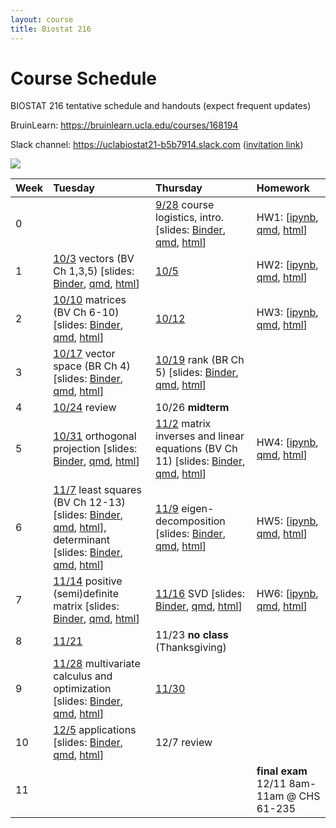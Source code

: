 ```yaml
---
layout: course
title: Biostat 216
---
```


# Course Schedule

BIOSTAT 216 tentative schedule and handouts (expect frequent updates)

BruinLearn: <https://bruinlearn.ucla.edu/courses/168194>

Slack channel: <https://uclabiostat21-b5b7914.slack.com> ([invitation link](https://join.slack.com/t/uclabiostat21-b5b7914/shared_invite/zt-26amuam1x-TGQC0qABb6nvjRe3cAYX6g))

[![](https://mybinder.org/badge_logo.svg)](https://mybinder.org/v2/gh/ucla-biostat-216/2023fall.git/main)

| Week | Tuesday                                                                                                                                                                                                                                                                                                                                                                                                                                                                                                                                                                                                                                                                                                                                                    | Thursday                                                                                                                                                                                                                                                                                                                                                                                                                                                                       | Homework                                                                                                                                                                                                                                                       |
|:-----|:-----------------------------------------------------------------------------------------------------------------------------------------------------------------------------------------------------------------------------------------------------------------------------------------------------------------------------------------------------------------------------------------------------------------------------------------------------------------------------------------------------------------------------------------------------------------------------------------------------------------------------------------------------------------------------------------------------------------------------------------------------------|:-------------------------------------------------------------------------------------------------------------------------------------------------------------------------------------------------------------------------------------------------------------------------------------------------------------------------------------------------------------------------------------------------------------------------------------------------------------------------------|:---------------------------------------------------------------------------------------------------------------------------------------------------------------------------------------------------------------------------------------------------------------|
| 0    |                                                                                                                                                                                                                                                                                                                                                                                                                                                                                                                                                                                                                                                                                                                                                            | [9/28](https://ucla-biostat-216.github.io/2023fall/biostat216fall2023/2023/09/28/week0.html) course logistics, intro. [slides: [Binder](https://mybinder.org/v2/gh/ucla-biostat-216/2023fall.git/main?filepath=slides%2F01-intro%2F01-intro.ipynb), [qmd](https://raw.githubusercontent.com/ucla-biostat-216/2023fall/main/slides/01-intro/01-intro.qmd), [html](https://ucla-biostat-216.github.io/2023fall/slides/01-intro/01-intro.html)]                                   | HW1: [[ipynb](https://raw.githubusercontent.com/ucla-biostat-216/2023fall/main/hw/hw1/hw1.ipynb), [qmd](https://raw.githubusercontent.com/ucla-biostat-216/2023fall/main/hw/hw1/hw1.qmd), [html](https://ucla-biostat-216.github.io/2023fall/hw/hw1/hw1.html)] |
| 1    | [10/3](https://ucla-biostat-216.github.io/2023fall/biostat216fall2023/2023/10/03/week1-day1.html) vectors (BV Ch 1,3,5) [slides: [Binder](https://mybinder.org/v2/gh/ucla-biostat-216/2023fall.git/main?filepath=slides%2F02-vector%2F02-vector.ipynb), [qmd](https://raw.githubusercontent.com/ucla-biostat-216/2023fall/main/slides/02-vector/02-vector.qmd), [html](https://ucla-biostat-216.github.io/2023fall/slides/02-vector/02-vector.html)]                                                                                                                                                                                                                                                                                                       | [10/5](https://ucla-biostat-216.github.io/2023fall/biostat216fall2023/2023/10/05/week1-day2.html)                                                                                                                                                                                                                                                                                                                                                                              | HW2: [[ipynb](https://raw.githubusercontent.com/ucla-biostat-216/2023fall/main/hw/hw2/hw2.ipynb), [qmd](https://raw.githubusercontent.com/ucla-biostat-216/2023fall/main/hw/hw2/hw2.qmd), [html](https://ucla-biostat-216.github.io/2023fall/hw/hw2/hw2.html)] |
| 2    | [10/10](https://ucla-biostat-216.github.io/2023fall/biostat216fall2023/2023/10/10/week2-day1.html) matrices (BV Ch 6-10) [slides: [Binder](https://mybinder.org/v2/gh/ucla-biostat-216/2023fall.git/main?filepath=slides%2F03-matrix%2F03-matrix.ipynb), [qmd](https://raw.githubusercontent.com/ucla-biostat-216/2023fall/main/slides/03-matrix/03-matrix.qmd), [html](https://ucla-biostat-216.github.io/2023fall/slides/03-matrix/03-matrix.html)]                                                                                                                                                                                                                                                                                                      | [10/12](https://ucla-biostat-216.github.io/2023fall/biostat216fall2023/2023/10/12/week2-day2.html)                                                                                                                                                                                                                                                                                                                                                                             | HW3: [[ipynb](https://raw.githubusercontent.com/ucla-biostat-216/2023fall/main/hw/hw3/hw3.ipynb), [qmd](https://raw.githubusercontent.com/ucla-biostat-216/2023fall/main/hw/hw3/hw3.qmd), [html](https://ucla-biostat-216.github.io/2023fall/hw/hw3/hw3.html)] |
| 3    | [10/17](https://ucla-biostat-216.github.io/2023fall/biostat216fall2023/2023/10/17/week3-day1.html) vector space (BR Ch 4) [slides: [Binder](https://mybinder.org/v2/gh/ucla-biostat-216/2023fall.git/main?filepath=slides%2F04-vecsp%2F04-vecsp.ipynb), [qmd](https://raw.githubusercontent.com/ucla-biostat-216/2023fall/main/slides/04-vecsp/04-vecsp.qmd), [html](https://ucla-biostat-216.github.io/2023fall/slides/04-vecsp/04-vecsp.html)]                                                                                                                                                                                                                                                                                                           | [10/19](https://ucla-biostat-216.github.io/2023fall/biostat216fall2023/2023/10/19/week3-day2.html) rank (BR Ch 5) [slides: [Binder](https://mybinder.org/v2/gh/ucla-biostat-216/2023fall.git/main?filepath=slides%2F05-rank%2F05-rank.ipynb), [qmd](https://raw.githubusercontent.com/ucla-biostat-216/2023fall/main/slides/05-rank/05-rank.qmd), [html](https://ucla-biostat-216.github.io/2023fall/slides/05-rank/05-rank.html)]                                             |                                                                                                                                                                                                                                                                |
| 4    | [10/24](https://ucla-biostat-216.github.io/2023fall/biostat216fall2023/2023/10/24/week4-day1.html) review                                                                                                                                                                                                                                                                                                                                                                                                                                                                                                                                                                                                                                                  | 10/26 **midterm**                                                                                                                                                                                                                                                                                                                                                                                                                                                              |                                                                                                                                                                                                                                                                |
| 5    | [10/31](https://ucla-biostat-216.github.io/2023fall/biostat216fall2023/2023/10/31/week5-day1.html) orthogonal projection [slides: [Binder](https://mybinder.org/v2/gh/ucla-biostat-216/2023fall.git/main?filepath=slides%2F06-orthproj%2F06-orthproj.ipynb), [qmd](https://raw.githubusercontent.com/ucla-biostat-216/2023fall/main/slides/06-orthproj/06-orthproj.qmd), [html](https://ucla-biostat-216.github.io/2023fall/slides/06-orthproj/06-orthproj.html)]                                                                                                                                                                                                                                                                                          | [11/2](https://ucla-biostat-216.github.io/2023fall/biostat216fall2023/2023/11/02/week5-day2.html) matrix inverses and linear equations (BV Ch 11) [slides: [Binder](https://mybinder.org/v2/gh/ucla-biostat-216/2023fall.git/main?filepath=slides%2F07-matinv%2F07-matinv.ipynb), [qmd](https://raw.githubusercontent.com/ucla-biostat-216/2023fall/main/slides/07-matinv/07-matinv.qmd), [html](https://ucla-biostat-216.github.io/2023fall/slides/07-matinv/07-matinv.html)] | HW4: [[ipynb](https://raw.githubusercontent.com/ucla-biostat-216/2023fall/main/hw/hw4/hw4.ipynb), [qmd](https://raw.githubusercontent.com/ucla-biostat-216/2023fall/main/hw/hw4/hw4.qmd), [html](https://ucla-biostat-216.github.io/2023fall/hw/hw4/hw4.html)] |
| 6    | [11/7](https://ucla-biostat-216.github.io/2023fall/biostat216fall2023/2023/11/07/week6-day1.html) least squares (BV Ch 12-13) [slides: [Binder](https://mybinder.org/v2/gh/ucla-biostat-216/2023fall.git/main?filepath=slides%2F08-ls%2F08-ls.ipynb), [qmd](https://raw.githubusercontent.com/ucla-biostat-216/2023fall/main/slides/08-ls/08-ls.qmd), [html](https://ucla-biostat-216.github.io/2023fall/slides/08-ls/08-ls.html)], determinant [slides: [Binder](https://mybinder.org/v2/gh/ucla-biostat-216/2023fall.git/main?filepath=slides%2F09-det%2F09-det.ipynb), [qmd](https://raw.githubusercontent.com/ucla-biostat-216/2023fall/main/slides/09-det/09-det.qmd), [html](https://ucla-biostat-216.github.io/2023fall/slides/09-det/09-det.html)] | [11/9](https://ucla-biostat-216.github.io/2023fall/biostat216fall2023/2023/11/09/week6-day2.html) eigen-decomposition [slides: [Binder](https://mybinder.org/v2/gh/ucla-biostat-216/2023fall.git/main?filepath=slides%2F10-eig%2F10-eig.ipynb), [qmd](https://raw.githubusercontent.com/ucla-biostat-216/2023fall/main/slides/10-eig/10-eig.qmd), [html](https://ucla-biostat-216.github.io/2023fall/slides/10-eig/10-eig.html)]                                               | HW5: [[ipynb](https://raw.githubusercontent.com/ucla-biostat-216/2023fall/main/hw/hw5/hw5.ipynb), [qmd](https://raw.githubusercontent.com/ucla-biostat-216/2023fall/main/hw/hw5/hw5.qmd), [html](https://ucla-biostat-216.github.io/2023fall/hw/hw5/hw5.html)] |
| 7    | [11/14](https://ucla-biostat-216.github.io/2023fall/biostat216fall2023/2023/11/14/week7-day1.html) positive (semi)definite matrix [slides: [Binder](https://mybinder.org/v2/gh/ucla-biostat-216/2023fall.git/main?filepath=slides%2F11-pd%2F11-pd.ipynb), [qmd](https://raw.githubusercontent.com/ucla-biostat-216/2023fall/main/slides/11-pd/11-pd.qmd), [html](https://ucla-biostat-216.github.io/2023fall/slides/11-pd/11-pd.html)]                                                                                                                                                                                                                                                                                                                     | [11/16](https://ucla-biostat-216.github.io/2023fall/biostat216fall2023/2023/11/16/week7-day2.html) SVD [slides: [Binder](https://mybinder.org/v2/gh/ucla-biostat-216/2023fall.git/main?filepath=slides%2F12-svd%2F12-svd.ipynb), [qmd](https://raw.githubusercontent.com/ucla-biostat-216/2023fall/main/slides/12-svd/12-svd.qmd), [html](https://ucla-biostat-216.github.io/2023fall/slides/12-svd/12-svd.html)]                                                              | HW6: [[ipynb](https://raw.githubusercontent.com/ucla-biostat-216/2023fall/main/hw/hw6/hw6.ipynb), [qmd](https://raw.githubusercontent.com/ucla-biostat-216/2023fall/main/hw/hw6/hw6.qmd), [html](https://ucla-biostat-216.github.io/2023fall/hw/hw6/hw6.html)] |
| 8    | [11/21](https://ucla-biostat-216.github.io/2023fall/biostat216fall2023/2023/11/21/week8-day1.html)                                                                                                                                                                                                                                                                                                                                                                                                                                                                                                                                                                                                                                                         | 11/23 **no class** (Thanksgiving)                                                                                                                                                                                                                                                                                                                                                                                                                                              |                                                                                                                                                                                                                                                                |
| 9    | [11/28](https://ucla-biostat-216.github.io/2023fall/biostat216fall2023/2023/11/28/week9-day1.html) multivariate calculus and optimization [slides: [Binder](https://mybinder.org/v2/gh/ucla-biostat-216/2023fall.git/main?filepath=slides%2F13-optim%2F13-optim.ipynb), [qmd](https://raw.githubusercontent.com/ucla-biostat-216/2023fall/main/slides/13-optim/13-optim.qmd), [html](https://ucla-biostat-216.github.io/2023fall/slides/13-optim/13-optim.html)]                                                                                                                                                                                                                                                                                           | [11/30](https://ucla-biostat-216.github.io/2023fall/biostat216fall2023/2023/11/30/week9-day2.html)                                                                                                                                                                                                                                                                                                                                                                             |                                                                                                                                                                                                                                                                |
| 10   | [12/5](https://ucla-biostat-216.github.io/2023fall/biostat216fall2023/2023/12/05/week10-day1.html) applications [slides: [Binder](https://mybinder.org/v2/gh/ucla-biostat-216/2023fall.git/main?filepath=slides%2F14-app%2F14-app.ipynb), [qmd](https://raw.githubusercontent.com/ucla-biostat-216/2023fall/main/slides/14-app/14-app.qmd), [html](https://ucla-biostat-216.github.io/2023fall/slides/14-app/14-app.html)]                                                                                                                                                                                                                                                                                                                                 | 12/7 review                                                                                                                                                                                                                                                                                                                                                                                                                                                                    |                                                                                                                                                                                                                                                                |
| 11   |                                                                                                                                                                                                                                                                                                                                                                                                                                                                                                                                                                                                                                                                                                                                                            |                                                                                                                                                                                                                                                                                                                                                                                                                                                                                | **final exam** 12/11 8am-11am \@ CHS 61-235                                                                                                                                                                                                                    |
